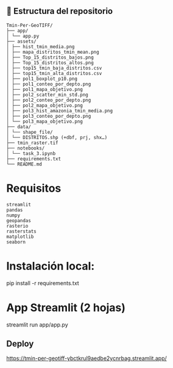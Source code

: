## 📁 Estructura del repositorio
```
Tmin-Per-GeoTIFF/
├── app/
│ └── app.py
├── assets/
│ ├── hist_tmin_media.png
│ ├── mapa_distritos_tmin_mean.png
│ ├── Top_15_distritos_bajos.png
│ ├── Top_15_distritos_altos.png
│ ├── top15_tmin_baja_distritos.csv
│ ├── top15_tmin_alta_distritos.csv
│ ├── pol1_boxplot_p10.png
│ ├── pol1_conteo_por_depto.png
│ ├── pol1_mapa_objetivo.png
│ ├── pol2_scatter_min_std.png
│ ├── pol2_conteo_por_depto.png
│ ├── pol2_mapa_objetivo.png
│ ├── pol3_hist_amazonia_tmin_media.png
│ ├── pol3_conteo_por_depto.png
│ └── pol3_mapa_objetivo.png
├── data/
│ └── shape_file/
│ └── DISTRITOS.shp (+dbf, prj, shx…)
├── tmin_raster.tif
├── notebooks/
│ └── task_3.ipynb
├── requirements.txt
└── README.md
```

# Requisitos
```
streamlit
pandas
numpy
geopandas
rasterio
rasterstats
matplotlib
seaborn
```
# Instalación local:
pip install -r requirements.txt
# App Streamlit (2 hojas)
streamlit run app/app.py
## Deploy
https://tmin-per-geotiff-ybctkrul9aedbe2ycnrbag.streamlit.app/ 
